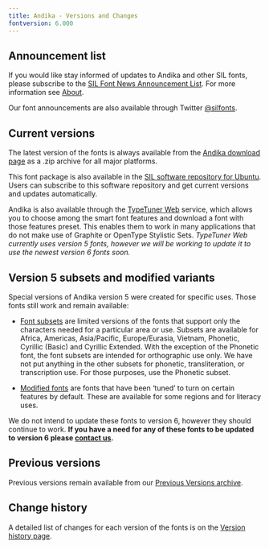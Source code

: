 ```yaml
---
title: Andika - Versions and Changes
fontversion: 6.000
---
```


## Announcement list

If you would like stay informed of updates to Andika and other SIL fonts, please subscribe to the [SIL Font News Announcement List](https://groups.google.com/a/groups.sil.org/forum/#!forum/sil-font-news). For more information see [About](about.md).

Our font announcements are also available through Twitter [@silfonts](http://twitter.com/silfonts).

## Current versions

The latest version of the fonts is always available from the [Andika download page](https://software.sil.org/andika/download/) as a .zip archive for all major platforms.

This font package is also available in the [SIL software repository for Ubuntu](https://packages.sil.org/). Users can subscribe to this software repository and get current versions and updates automatically.

Andika is also available through the [TypeTuner Web](https://scripts.sil.org/ttw/fonts2go.cgi) service, which allows you to choose among the smart font features and download a font with those features preset. This enables them to work in many applications that do not make use of Graphite or OpenType Stylistic Sets. *TypeTuner Web currently uses version 5 fonts, however we will be working to update it to use the newest version 6 fonts soon.*

## Version 5 subsets and modified variants

Special versions of Andika version 5 were created for specific uses. Those fonts still work and remain available:

- [Font subsets](https://software.sil.org/lcgfonts/font-subsets/) are limited versions of the fonts that support only the characters needed for a particular area or use. Subsets are available for Africa, Americas, Asia/Pacific, Europe/Eurasia, Vietnam, Phonetic, Cyrillic (Basic) and Cyrillic Extended. With the exception of the Phonetic font, the font subsets are intended for orthographic use only. We have not put anything in the other subsets for phonetic, transliteration, or transcription use. For those purposes, use the Phonetic subset.

- [Modified fonts](https://software.sil.org/lcgfonts/download/) are fonts that have been ‘tuned’ to turn on certain features by default. These are available for some regions and for literacy uses.

We do not intend to update these fonts to version 6, however they should continue to work. **If you have a need for any of these fonts to be updated to version 6 please [contact us](https://software.sil.org/andika/about/contact/).**

## Previous versions

Previous versions remain available from our [Previous Versions archive](https://software.sil.org/andika/download/previous-versions).

## Change history

A detailed list of changes for each version of the fonts is on the [Version history page](history.md).
